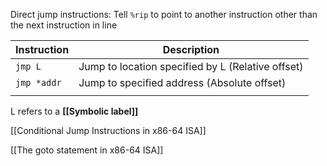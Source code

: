  Direct jump instructions: Tell `%rip` to point to another instruction other than the next instruction in line

| Instruction | Description                                       |
| ----------- | ------------------------------------------------- |
| `jmp L`     | Jump to location specified by L (Relative offset) |
| `jmp *addr` | Jump to specified address (Absolute offset)<br>   |
|             |                                                   |

L refers to a **[[Symbolic label]]** 

[[Conditional Jump Instructions in x86-64 ISA]]

[[The goto statement in x86-64 ISA]]
